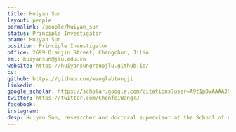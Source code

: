```yaml
---
title: Huiyan Sun
layout: people
permalink: /people/huiyan_sun
status: Principle Investigator
pname: Huiyan Sun
position: Principle Investigator
office: 2699 Qianjin Street, Changchun, Jilin
eml: huiyansun@jlu.edu.cn
website: https://huiyansungroupjlu.github.io/
cv: 
github: https://github.com/wanglabtongji
linkedin: 
google_scholar: https://scholar.google.com/citations?user=A9t1pDwAAAAJ&hl=zh-CN
twitter: https://twitter.com/ChenfeiWangTJ
facebook: 
instagram: 
desp: Huiyan Sun, researcher and doctoral supervisor at the School of Artificial Intelligence, Jilin University. Engaged in interdisciplinary research at the intersection of artificial intelligence, causal learning and biomedicine. In the past five years, she has published more than 20 papers as the first or corresponding author in high-level journals such as Cancer Research, National Science Review, ACM TKDD, and top international artificial intelligence conferences. Participated in the compilation of works such as Causal Inference: Rational Analysis and Applied Practice and Medical Informatics. He has presided over two projects funded by the National Natural Science Foundation of China, the Jilin Province Outstanding Youth Fund project, and one special project funded by Jilin University. He has received the ACM SIGBIO China 2022 Rising Star Award and the second prize of the 2020 National Commercial Science and Technology Progress Award. He serves as an executive member of the Systems Biology Committee of the China Bioinformatics Society (in preparation), a member of the Bioinformatics Committee of the China Computer Federation, and a director of the Jilin Artificial Intelligence Society.
---
```

